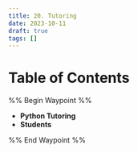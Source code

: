 ```yaml
---
title: 20. Tutoring
date: 2023-10-11
draft: true
tags: []
---
```

# Table of Contents
%% Begin Waypoint %%
- **Python Tutoring**
- **Students**

%% End Waypoint %%
